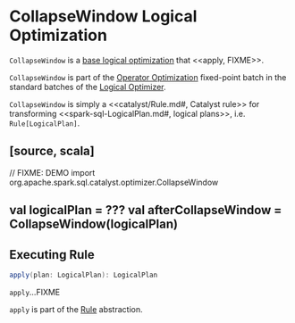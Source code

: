 # CollapseWindow Logical Optimization

`CollapseWindow` is a [base logical optimization](../Optimizer.md#batches) that <<apply, FIXME>>.

`CollapseWindow` is part of the [Operator Optimization](../Optimizer.md#Operator_Optimization) fixed-point batch in the standard batches of the [Logical Optimizer](../Optimizer.md).

`CollapseWindow` is simply a <<catalyst/Rule.md#, Catalyst rule>> for transforming <<spark-sql-LogicalPlan.md#, logical plans>>, i.e. `Rule[LogicalPlan]`.

[source, scala]
----
// FIXME: DEMO
import org.apache.spark.sql.catalyst.optimizer.CollapseWindow

val logicalPlan = ???
val afterCollapseWindow = CollapseWindow(logicalPlan)
----

## <span id="apply"> Executing Rule

```scala
apply(plan: LogicalPlan): LogicalPlan
```

`apply`...FIXME

`apply` is part of the [Rule](../catalyst/Rule.md#apply) abstraction.
